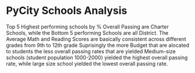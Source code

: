 # PyCity Schools Analysis

Top 5 Highest performing schools by % Overall Passing are Charter Schools, while the Bottom 5 performing Schools are all District. 
The Average Math and Reading Scores are basically consistent across different grades from 9th to 12th grade 
Suprisingly the more Budget that are alocated to students the less overall passing rates that are yielded
Medium-size schools (student population 1000-2000) yielded the highest overall passing rate, while large size school yielded the lowest overall passing rate.
